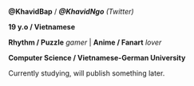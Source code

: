 **@KhavidBap** / ***@KhavidNgo*** *(Twitter)*

**19 y.o / Vietnamese**

**Rhythm / Puzzle** *gamer* | **Anime / Fanart** *lover*

**Computer Science / Vietnamese-German University**

Currently studying, will publish something later.
